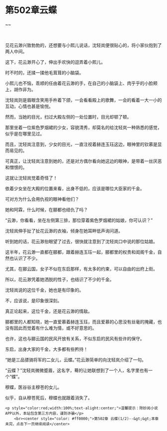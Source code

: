 # 第502章云蝶
~~
    	    <p name="pagetop" href="javascript:void(0);" onclick="return false" style="line-height: 35px;padding: 10px;color: #333;"> </p><p>见花云渺兴致勃勃的，还想要与小熙儿说话，沈轻岚便很贴心的，将小家伙抱到了两人中间。</p><p>这下，花云渺开心了，伸出手欢快的逗弄着小熙儿。</p><p>时不时的，还揉一揉他毛茸茸的小脑袋。</p><p>小熙儿也不恼，乖顺的任由着花云渺的手，在自己的小脑袋上、肉乎乎的小脸颊上，胡作非为。</p><p>沈轻岚则是眉眼含笑用手杵着下颌，一会看看殿上的歌舞，一会的看着一大一小的互动，心情也甚是愉悦。</p><p>然而，当她的目光，扫过大殿左侧的一处位置时，目光却顿了顿。</p><p>那里坐着一位紫色罗烟裙的少女，容貌清秀，却莫名的给沈轻岚一种熟悉的感觉，似乎是在哪里见过。</p><p>而且，沈轻岚注意到，少女的目光，一直注视着赫连玉珏这边，眼神里的钦慕是显而易见的。</p><p>可真正，让沈轻岚注意到她的，还是对方偶尔看向她这边的眼神，是带着一丝厌恶和憎恨的。</p><p>这就让沈轻岚觉着奇怪了！</p><p>依着少女坐在大殿的位置来看，出身不低的，应该是哪位大臣家的千金。</p><p>可对方为什么会用仇视的眼神看他们？</p><p>她和阿霖，什么时候，在郦都也结仇了吗？</p><p>“云渺，你看看，坐在左侧第三排，那位穿着紫色罗烟裙的姑娘，你可认识？”</p><p>沈轻岚伸手扯了扯花云渺的衣袖，倾身在她耳畔低声询问道。</p><p>听到她的话，花云渺抬眼望了过去，很快就注意到了沈轻岚口中说的那位姑娘。</p><p>这半年，花云渺一直都在郦都，跟着赫连玉珏一起，郦都里的权贵和闺阁千金，自然也认识了不少。</p><p>尤其，在郦云国，女子不似在东启那样，有太多的约束，可以自由的出府上街。</p><p>所以，花云渺凭着她洒脱的性子，也结识了不少的千金。</p><p>沈轻岚说的这位千金，她也是有印象的。</p><p>不，应该说，是印象很深刻。</p><p>真正论起来，这位千金，还是花云渺的情敌。</p><p>郦都里的人都知晓，她一直爱慕着赫连玉珏，而且爱慕的心思没有丝毫的掩藏，也没有因此而觉着有什么难为情，或不好意思的。</p><p>也许，这也与郦云国的民风开放有关系，不似东启的民风有些许的保守。</p><p>东启，出身大家的千金，大多都有些矜持！</p><p>“她是三品骠骑将军的二女儿，云蝶。”花云渺简单的向沈轻岚介绍了一句。</p><p>“云蝶？”沈轻岚微微蹙眉，这名字，蓦的让她联想到了一个人，名字里也有一个“蝶”。</p><p>穆蝶，医谷谷主穆苍的女儿。</p><p>似乎，自从穆苍死后，穆蝶也就跟着消失了。</p>
    	
   	<p style="color:red;width:100%;text-alight:center;">温馨提示：除妙阅小说APP以外，本站包含第三方内容，谨防诈骗</p>
    	<br><center style="color: #ff0000;">第502章 云蝶(1/2)--&gt;&gt;本章未完，点击下一页继续阅读</center>
    	